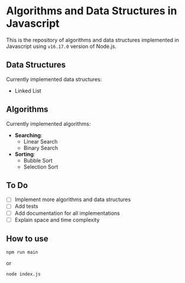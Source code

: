 # Algorithms and Data Structures in Javascript

This is the repository of algorithms and data structures implemented in Javascript using `v16.17.0` version of Node.js.

## Data Structures

Currently implemented data structures:

- Linked List

## Algorithms

Currently implemented algorithms:

- **Searching**:
    - Linear Search
    - Binary Search
- **Sorting**:
    - Bubble Sort
    - Selection Sort

## To Do

- [ ] Implement more algorithms and data structures
- [ ] Add tests
- [ ] Add documentation for all implementations
- [ ] Explain space and time complexity

## How to use

```
npm run main
```

or

```
node index.js
```